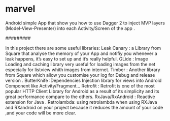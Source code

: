 # marvel

Android simple App that show you how to use Dagger 2 to inject MVP layers (Model-View-Presenter) into each Activity/Screen of the app .

#########

In this project there are some useful libraries:
Leak Canary : a Library from Square that analyse the memory of your App and notifiy you whenever a leak happens, it’s easy to set up and it’s really helpful.
GLide : Image Loading and caching library very useful for loading images from the net especially for listview whith images from internet.
Timber : Another library from Square which allow you customise your log for Debug and release version .
ButterKnife :Dependencies Injection library for views into Android Component like Activity/Fragment…
Retrofit : Retrofit is one of the most popular HTTP Client Library for Android as a result of its simplicity and its great performance compare to the others.
RxJava/RxAndroid : Reactive extension for Java . 
Retrolambda: using retrolambda when using RXJava and RXandroid on your project because it reduces the amount of your code ,and your code will be more clear.
